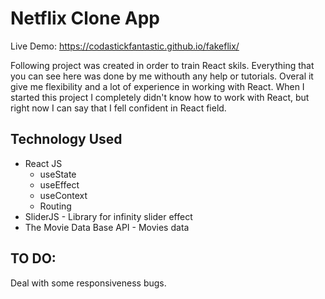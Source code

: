 # Netflix Clone App
Live Demo: https://codastickfantastic.github.io/fakeflix/

Following project was created in order to train React skils. 
Everything that you can see here was done by me withouth any help or tutorials. 
Overal it give me flexibility and a lot of experience in working with React. 
When I started this project I completely didn't know how to work with React, but right now I can say that I fell confident in React field. 

## Technology Used
  * React JS
    * useState
    * useEffect
    * useContext
    * Routing
  * SliderJS - Library for infinity slider effect
  * The Movie Data Base API - Movies data 
  
## TO DO: 
Deal with some responsiveness bugs. 


